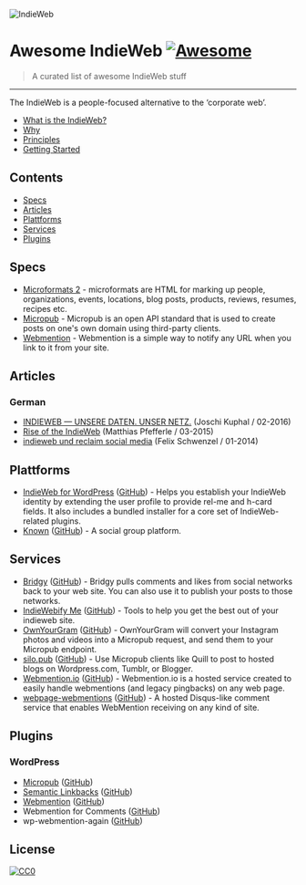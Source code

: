 ![IndieWeb](https://cdn.rawgit.com/pfefferle/awesome-indieweb/gh-pages/media/indieweb-logo.svg)

# Awesome IndieWeb [![Awesome](https://cdn.rawgit.com/sindresorhus/awesome/d7305f38d29fed78fa85652e3a63e154dd8e8829/media/badge.svg)](https://github.com/sindresorhus/awesome)

> A curated list of awesome IndieWeb stuff

---

The IndieWeb is a people-focused alternative to the ‘corporate web’.

* [What is the IndieWeb?](https://indiewebcamp.com/)
* [Why](https://indiewebcamp.com/why)
* [Principles](https://indiewebcamp.com/principles)
* [Getting Started](https://indiewebcamp.com/Getting_Started)

## Contents

* [Specs](#specs)
* [Articles](#articles)
* [Plattforms](#plattforms)
* [Services](#services)
* [Plugins](#plugins)

## Specs

* [Microformats 2](http://microformats.org/wiki/microformats-2) - microformats are HTML for marking up people, organizations, events, locations, blog posts, products, reviews, resumes, recipes etc.
* [Micropub](https://micropub.net) - Micropub is an open API standard that is used to create posts on one's own domain using third-party clients.
* [Webmention](https://webmention.net) - Webmention is a simple way to notify any URL when you link to it from your site.

## Articles

### German

* [INDIEWEB — UNSERE DATEN. UNSER NETZ.](http://nueww.de/blog/article/Post/show/indieweb-unsere-daten-unser-netz-96/d9b831d86e233f016654c5f4cf56618d/) (Joschi Kuphal / 02-2016)
* [Rise of the IndieWeb](http://screengui.de/26/indieweb) (Matthias Pfefferle / 03-2015)
* [indieweb und reclaim social media](http://wirres.net/article/articleview/7046/1/6/) (Felix Schwenzel / 01-2014)

## Plattforms

* [IndieWeb for WordPress](https://wordpress.org/plugins/indieweb/) ([GitHub](https://github.com/indieweb/wordpress-indieweb)) - Helps you establish your IndieWeb identity by extending the user profile to provide rel-me and h-card fields. It also includes a bundled installer for a core set of IndieWeb-related plugins.
* [Known](https://withknown.com) ([GitHub](https://github.com/idno/Known)) - A social group platform.

## Services

* [Bridgy](https://brid.gy) ([GitHub](https://github.com/snarfed/bridgy)) - Bridgy pulls comments and likes from social networks back to your web site. You can also use it to publish your posts to those networks.
* [IndieWebify Me](https://indiewebify.me) ([GitHub](https://github.com/indieweb/indiewebify-me/)) - Tools to help you get the best out of your indieweb site.
* [OwnYourGram](http://ownyourgram.com) ([GitHub](https://github.com/aaronpk/OwnYourGram)) - OwnYourGram will convert your Instagram photos and videos into a Micropub request, and send them to your Micropub endpoint.
* [silo.pub](https://silo.pub) ([GitHub](https://github.com/kylewm/silo.pub)) - Use Micropub clients like Quill to post to hosted blogs on Wordpress.com, Tumblr, or Blogger.
* [Webmention.io](https://webmention.io) ([GitHub](https://github.com/aaronpk/webmention.io)) - Webmention.io is a hosted service created to easily handle webmentions (and legacy pingbacks) on any web page.
* [webpage-webmentions](https://webmention.herokuapp.com) ([GitHub](https://github.com/voxpelli/webpage-webmentions)) - A hosted Disqus-like comment service that enables WebMention receiving on any kind of site.

## Plugins

### WordPress

* [Micropub](http://wordpress.org/plugins/micropub) ([GitHub](https://github.com/snarfed/wordpress-micropub))
* [Semantic Linkbacks](https://wordpress.org/plugins/semantic-linkbacks/) ([GitHub](https://github.com/pfefferle/wordpress-semantic-linkbacks))
* [Webmention](https://wordpress.org/plugins/webmention/) ([GitHub](https://github.com/pfefferle/wordpress-webmention))
* Webmention for Comments ([GitHub](https://github.com/pfefferle/wordpress-webmention-for-comments))
* wp-webmention-again ([GitHub](https://github.com/petermolnar/wp-webmention-again))

## License

[![CC0](http://mirrors.creativecommons.org/presskit/buttons/88x31/svg/cc-zero.svg)](https://creativecommons.org/publicdomain/zero/1.0/)
